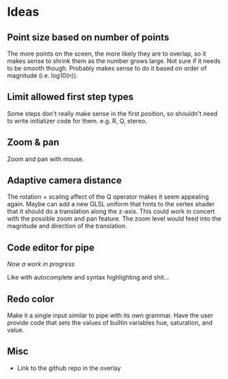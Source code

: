 # Ideas

## Point size based on number of points

The more points on the sceen, the more likely they are to overlap, so it makes
sense to shrink them as the number grows large. Not sure if it needs to be
smooth though. Probably makes sense to do it based on order of magnitude (i.e.
log10(n)).

## Limit allowed first step types

Some steps don't really make sense in the first position, so shouldn't need to
write initializer code for them. e.g. R, Q, stereo.

## Zoom & pan

Zoom and pan with mouse.

## Adaptive camera distance

The rotation + scaling affect of the Q operator makes it seem appealing again.
Maybe can add a new GLSL uniform that hints to the vertex shader that it should
do a translation along the z-axis. This could work in concert with the possible
zoom and pan feature. The zoom level would feed into the magnitude and direction
of the translation.

## Code editor for pipe

_Now a work in progress_

Like with autocomplete and syntax highlighting and shit...

## Redo color

Make it a single input similar to pipe with its own grammar. Have the user
provide code that sets the values of builtin variables hue, saturation, and
value.

## Misc

- Link to the github repo in the overlay
